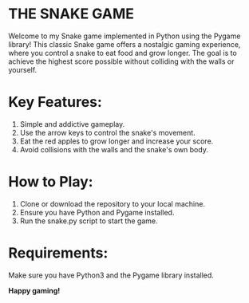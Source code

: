 # THE SNAKE GAME
Welcome to my Snake game implemented in Python using the Pygame library! This classic Snake game offers a nostalgic gaming experience, where you control a snake to eat food and grow longer. The goal is to achieve the highest score possible without colliding with the walls or yourself.

# Key Features:
1. Simple and addictive gameplay.
2. Use the arrow keys to control the snake's movement.
3. Eat the red apples to grow longer and increase your score.
4. Avoid collisions with the walls and the snake's own body.

# How to Play:
1. Clone or download the repository to your local machine.
2. Ensure you have Python and Pygame installed.
3. Run the snake.py script to start the game.

# Requirements:
Make sure you have Python3 and the Pygame library installed.

**Happy gaming!**
